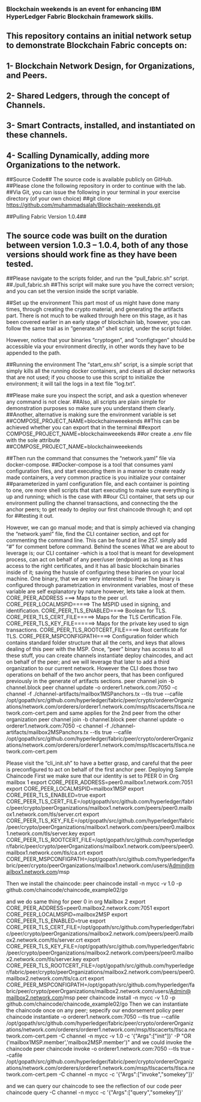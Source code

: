### Blockchain weekends is an event for enhancing IBM HyperLedger Fabric Blockchain framework skills.  ###
##                                                                                                      ##
##                                                                                                      ##    
##  This repository contains an initial network setup to demonstrate Blockchain Fabric concepts on:     ##
##              1- Blockchain Network Design, for Organizations, and Peers.                             ##
##              2- Shared Ledgers, through the concept of Channels.                                     ##
##              3- Smart Contracts, installed, and instantiated on these channels.                      ##
##              4- Scalling Dynamically, adding more Organizations to the network.                      ##

##Source Code##
	The source code is available publicly on GitHub.
##Please clone the following repository in order to continue with the lab.
##Via Git, you can issue the following in your terminal in your exercise directory (of your own choice)
##git clone https://github.com/muhammadsalah/Blockchain-weekends.git


##Pulling Fabric Version 1.0.4##
##	The source code was built on the duration between version 1.0.3 – 1.0.4, both of any those versions should work fine as they have been tested.
##Please navigate to the scripts folder, and run the “pull_fabric.sh” script.
##./pull_fabric.sh
##This script will make sure you have the correct version; and you can set the version inside the script variable.


##Set up the environment
	This part most of us might have done many times, through creating the crypto material, and generating the artifacts part.
There is not much to be walked through here on this stage, as it has been covered earlier in an early stage of blockchain lab, however, you can follow the same trail as in “generate.sh” shell script, under the script folder.

However, notice that your binaries “cryptogen”, and “configtxgen” should be accessible via your environment directly, in other words they have to be appended to the path.


##Running the environment
	The “start_env.sh” script, is a simple script that simply kills all the running docker containers, and clears all docker networks that are not used; if you choose to use this script to initialize the environment; it will tail the logs in a text file “log.txt”.

##Please make sure you inspect the script, and ask a question whenever any command is not clear.
##Also, all scripts are plain simple for demonstration purposes so make sure you understand them clearly.
##Another, alternative is making sure the environment variable is set
##COMPOSE_PROJECT_NAME=blockchainweeekends
##This can be achieved whether you can export that in the terminal
##export COMPOSE_PROJECT_NAME=blockchainweeekends
##or create a .env file with the sole attribute
##COMPOSE_PROJECT_NAME=blockchainweeekends

##Then run the command that consumes the “network.yaml” file via docker-compose.
##Docker-compose is a tool that consumes yaml configuration files, and start executing them in a manner to create ready made containers, a very common practice is you initialize your container ##parameterized in yaml configuration file, and each container is pointing to one, ore more shell scripts that start executing to make sure everything is up and running; which is the case with ##our CLI container, that sets up our environment pulling the channel transactions, and connecting the the anchor peers; to get ready to deploy our first chaincode through it; and opt for ##testing it out.

However, we can go manual mode; and that is simply achieved via changing the “network.yaml” file, find the CLI container section, and opt for commenting the command line.
This can be found at line 257. simply add “#” for comment before command.
Behind the scenes
	What we are about to leverage is; our CLI container -which is a tool that is meant for development process, can act on behalf of any peer/user (endpoint) as long as it has access to the right certificates, and it has all basic blockchain binaries inside of it; saving the hussle of configuring these binaries on your local machine.
One binary, that we are very interested is: Peer
The binary is configured through parametrization in environment variables, most of these variable are self explanatory by nature however, lets take a look at them.
 CORE_PEER_ADDRESS ===> Maps to the peer url.
CORE_PEER_LOCALMSPID=====> The MSPID used in signing, and identification.
CORE_PEER_TLS_ENABLED====> Boolean for TLS. 
CORE_PEER_TLS_CERT_FILE=====> Maps for the TLS Certification File. CORE_PEER_TLS_KEY_FILE======> Maps for the private key used to sign transactions. CORE_PEER_TLS_ROOTCERT_FILE====> Root certificate for TLS. CORE_PEER_MSPCONFIGPATH====> Configuration folder which contains standard folder structure that all the certs, and keys that allows dealing of this peer with the MSP.
Once, “peer” binary has access to all these stuff, you can create channels instantiate deploy chaincodes, and act on behalf of the peer; and we will leverage that later to add a third organization to our current network.
However the CLI does those two operations on behalf of the two anchor peers, that has been configured previously in the generate of artifacts sections.
peer channel join -b channel.block
peer channel update -o orderer1.network.com:7050 -c channel -f ./channel-artifacts/mailbox1MSPanchors.tx --tls true --cafile /opt/gopath/src/github.com/hyperledger/fabric/peer/crypto/ordererOrganizations/network.com/orderers/orderer1.network.com/msp/tlscacerts/tlsca.network.com-cert.pem
and same applies for the 2nd peer from the other organization
peer channel join -b channel.block
peer channel update -o orderer1.network.com:7050 -c channel -f ./channel-artifacts/mailbox2MSPanchors.tx --tls true --cafile /opt/gopath/src/github.com/hyperledger/fabric/peer/crypto/ordererOrganizations/network.com/orderers/orderer1.network.com/msp/tlscacerts/tlsca.network.com-cert.pem

Please visit the “cli_init.sh” to have a better grasp, and careful that the peer is preconfigured to act on behalf of the first anchor peer.
Deploying Sample Chaincode
First we make sure that our identity is set to PEER 0 in Org mailbox 1
export CORE_PEER_ADDRESS=peer0.mailbox1.network.com:7051
export CORE_PEER_LOCALMSPID=mailbox1MSP
export CORE_PEER_TLS_ENABLED=true
export CORE_PEER_TLS_CERT_FILE=/opt/gopath/src/github.com/hyperledger/fabric/peer/crypto/peerOrganizations/mailbox1.network.com/peers/peer0.mailbox1.network.com/tls/server.crt
export CORE_PEER_TLS_KEY_FILE=/opt/gopath/src/github.com/hyperledger/fabric/peer/crypto/peerOrganizations/mailbox1.network.com/peers/peer0.mailbox1.network.com/tls/server.key
export CORE_PEER_TLS_ROOTCERT_FILE=/opt/gopath/src/github.com/hyperledger/fabric/peer/crypto/peerOrganizations/mailbox1.network.com/peers/peer0.mailbox1.network.com/tls/ca.crt
export CORE_PEER_MSPCONFIGPATH=/opt/gopath/src/github.com/hyperledger/fabric/peer/crypto/peerOrganizations/mailbox1.network.com/users/Admin@mailbox1.network.com/msp

Then we install the chaincode:
peer chaincode install -n mycc -v 1.0 -p github.com/chaincode/chaincode_example02/go

and we do same thing for peer 0 in org Mailbox 2
export CORE_PEER_ADDRESS=peer0.mailbox2.network.com:7051
export CORE_PEER_LOCALMSPID=mailbox2MSP
export CORE_PEER_TLS_ENABLED=true
export CORE_PEER_TLS_CERT_FILE=/opt/gopath/src/github.com/hyperledger/fabric/peer/crypto/peerOrganizations/mailbox2.network.com/peers/peer0.mailbox2.network.com/tls/server.crt
export CORE_PEER_TLS_KEY_FILE=/opt/gopath/src/github.com/hyperledger/fabric/peer/crypto/peerOrganizations/mailbox2.network.com/peers/peer0.mailbox2.network.com/tls/server.key
export CORE_PEER_TLS_ROOTCERT_FILE=/opt/gopath/src/github.com/hyperledger/fabric/peer/crypto/peerOrganizations/mailbox2.network.com/peers/peer0.mailbox2.network.com/tls/ca.crt
export CORE_PEER_MSPCONFIGPATH=/opt/gopath/src/github.com/hyperledger/fabric/peer/crypto/peerOrganizations/mailbox2.network.com/users/Admin@mailbox2.network.com/msp
peer chaincode install -n mycc -v 1.0 -p github.com/chaincode/chaincode_example02/go
Then we can instantiate the chaincode once on any peer; sepecify our endorsement policy
peer chaincode instantiate -o orderer1.network.com:7050 --tls true --cafile /opt/gopath/src/github.com/hyperledger/fabric/peer/crypto/ordererOrganizations/network.com/orderers/orderer1.network.com/msp/tlscacerts/tlsca.network.com-cert.pem -C channel -n mycc -v 1.0 -c '{"Args":["init"]}' -P "OR ('mailbox1MSP.member','mailbox2MSP.member')"
and we could invoke the chaincode
peer chaincode invoke -o orderer1.network.com:7050  --tls true --cafile /opt/gopath/src/github.com/hyperledger/fabric/peer/crypto/ordererOrganizations/network.com/orderers/orderer1.network.com/msp/tlscacerts/tlsca.network.com-cert.pem  -C channel -n mycc -c '{"Args":["invoke","somekey"]}'


and we can query our chaincode to see the reflection of our code
peer chaincode query -C channel -n mycc -c '{"Args":["query","somekey"]}'


